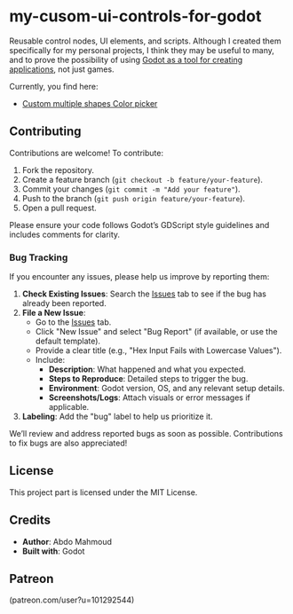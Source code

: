 # my-cusom-ui-controls-for-godot
Reusable control nodes, UI elements, and scripts. Although I created them specifically for my personal projects, I think they may be useful to many, and to prove the possibility of using [Godot as a tool for creating applications](https://uniqdigiren.wordpress.com/2025/04/03/why-godot-stands-out-as-a-desktop-app-development-environment/), not just games.


Currently, you find here:
- [Custom multiple shapes Color picker]()


## Contributing

Contributions are welcome! To contribute:

1. Fork the repository.
2. Create a feature branch (`git checkout -b feature/your-feature`).
3. Commit your changes (`git commit -m "Add your feature"`).
4. Push to the branch (`git push origin feature/your-feature`).
5. Open a pull request.

Please ensure your code follows Godot’s GDScript style guidelines and includes comments for clarity.

### Bug Tracking

If you encounter any issues, please help us improve by reporting them:

1. **Check Existing Issues**: Search the [Issues](https://github.com/yourusername/godot-custom-color-picker/issues) tab to see if the bug has already been reported.
2. **File a New Issue**:
   - Go to the [Issues](https://github.com/yourusername/godot-custom-color-picker/issues) tab.
   - Click "New Issue" and select "Bug Report" (if available, or use the default template).
   - Provide a clear title (e.g., "Hex Input Fails with Lowercase Values").
   - Include:
     - **Description**: What happened and what you expected.
     - **Steps to Reproduce**: Detailed steps to trigger the bug.
     - **Environment**: Godot version, OS, and any relevant setup details.
     - **Screenshots/Logs**: Attach visuals or error messages if applicable.
3. **Labeling**: Add the "bug" label to help us prioritize it.

We’ll review and address reported bugs as soon as possible. Contributions to fix bugs are also appreciated!

## License

This project part is licensed under the MIT License.

## Credits

- **Author**: Abdo Mahmoud
- **Built with**: Godot

## Patreon
(patreon.com/user?u=101292544)
